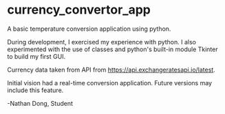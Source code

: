 # currency_convertor_app
A basic temperature conversion application using python.

During development, I exercised my experience with python. I also experimented with the use of classes and python's
built-in module Tkinter to build my first GUI.

Currency data taken from API from https://api.exchangeratesapi.io/latest.

Initial vision had a real-time conversion application. Future versions may include this feature.

-Nathan Dong, Student
